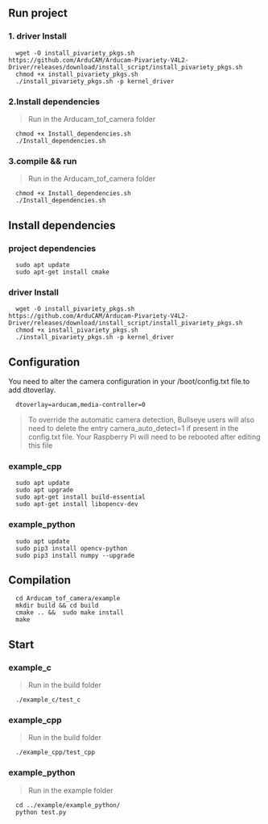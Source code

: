 ## Run project 
### 1. driver Install
```Shell
  wget -O install_pivariety_pkgs.sh https://github.com/ArduCAM/Arducam-Pivariety-V4L2-Driver/releases/download/install_script/install_pivariety_pkgs.sh
  chmod +x install_pivariety_pkgs.sh
  ./install_pivariety_pkgs.sh -p kernel_driver
```
### 2.Install dependencies
> Run in the Arducam_tof_camera folder
```Shell
  chmod +x Install_dependencies.sh
  ./Install_dependencies.sh
```
### 3.compile && run
> Run in the Arducam_tof_camera folder
```Shell
  chmod +x Install_dependencies.sh
  ./Install_dependencies.sh
```
## Install dependencies
### project dependencies
```Shell
  sudo apt update
  sudo apt-get install cmake
```
### driver Install
```Shell
  wget -O install_pivariety_pkgs.sh https://github.com/ArduCAM/Arducam-Pivariety-V4L2-Driver/releases/download/install_script/install_pivariety_pkgs.sh
  chmod +x install_pivariety_pkgs.sh
  ./install_pivariety_pkgs.sh -p kernel_driver
```
## Configuration
You need to alter the camera configuration in your /boot/config.txt file.to add dtoverlay.
```Shell
  dtoverlay=arducam,media-controller=0
```
> To override the automatic camera detection, Bullseye users will also need to delete the entry camera_auto_detect=1 if present in the config.txt file. Your Raspberry Pi will need to be rebooted after editing this file
### example_cpp
```Shell
  sudo apt update
  sudo apt upgrade
  sudo apt-get install build-essential
  sudo apt-get install libopencv-dev
```
### example_python
```Shell
  sudo apt update
  sudo pip3 install opencv-python
  sudo pip3 install numpy --upgrade
```
## Compilation
```Shell
  cd Arducam_tof_camera/example
  mkdir build && cd build
  cmake .. &&  sudo make install
  make
```
## Start
### example_c
> Run in the build folder
```Shell
  ./example_c/test_c
```
### example_cpp
> Run in the build folder
```Shell
  ./example_cpp/test_cpp
```
### example_python
> Run in the example folder
```Shell
  cd ../example/example_python/
  python test.py
```
